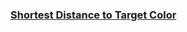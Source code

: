 ### [Shortest Distance to Target Color](https://leetcode.com/problems/shortest-distance-to-target-color)

